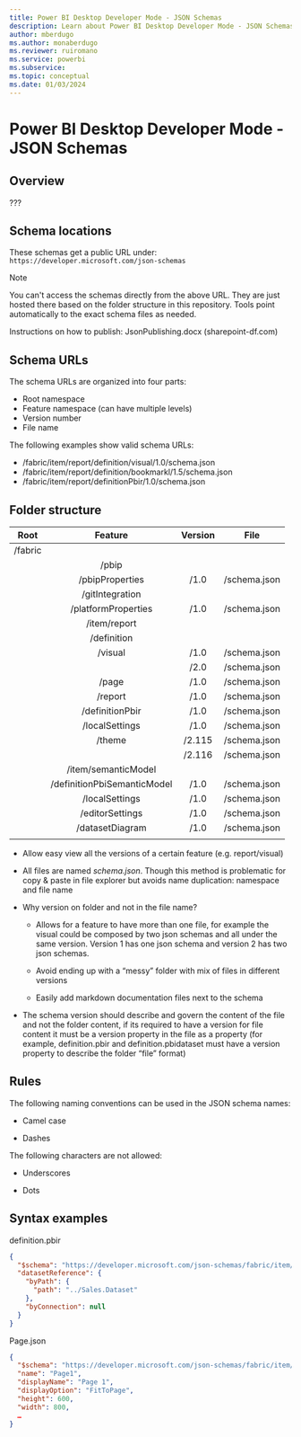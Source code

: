 ```yaml
---
title: Power BI Desktop Developer Mode - JSON Schemas 
description: Learn about Power BI Desktop Developer Mode - JSON Schemas 
author: mberdugo
ms.author: monaberdugo
ms.reviewer: ruiromano
ms.service: powerbi
ms.subservice:
ms.topic: conceptual
ms.date: 01/03/2024
---
```


# Power BI Desktop Developer Mode - JSON Schemas

## Overview

???

## Schema locations

These schemas get a public URL under: `https://developer.microsoft.com/json-schemas`

> [!NOTE]
> You can't access the schemas directly from the above URL. They are just hosted there based on the folder structure in this repository. Tools point automatically to the exact schema files as needed.

Instructions on how to publish: JsonPublishing.docx (sharepoint-df.com) 

## Schema URLs

The schema URLs are organized into four parts:

* Root namespace
* Feature namespace (can have multiple levels)
* Version number
* File name

The following examples show valid schema URLs:

* /fabric/item/report/definition/visual/1.0/schema.json
* /fabric/item/report/definition/bookmarkl/1.5/schema.json
* /fabric/item/report/definitionPbir/1.0/schema.json

## Folder structure

|       Root    |                Feature           |      Version  |          File     |
|:-------------:|:--------------------------------:|:-------------:|:-----------------:|
|      /fabric  |                                  |               |                   |
|               |     /pbip                        |               |                   |
|               |     /pbipProperties              |     /1.0      |     /schema.json  |
|               |     /gitIntegration              |               |                   |
|               |     /platformProperties          |     /1.0      |     /schema.json  |
|               |     /item/report                 |               |                   |
|               |     /definition                  |               |                   |
|               |     /visual                      |     /1.0      |     /schema.json  |
|               |                                  |     /2.0      |     /schema.json  |
|               |     /page                        |     /1.0      |     /schema.json  |
|               |     /report                      |     /1.0      |     /schema.json  |
|               |     /definitionPbir              |     /1.0      |     /schema.json  |
|               |     /localSettings               |     /1.0      |     /schema.json  |
|               |     /theme                       |     /2.115    |     /schema.json  |
|               |                                  |     /2.116    |     /schema.json  |
|               |     /item/semanticModel          |               |                   |
|               |     /definitionPbiSemanticModel  |     /1.0      |     /schema.json  |
|               |     /localSettings               |     /1.0      |     /schema.json  |
|               |     /editorSettings              |     /1.0      |     /schema.json  |
|               |     /datasetDiagram              |     /1.0      |     /schema.json  |
|               |                                  |               |                   |

* Allow easy view all the versions of a certain feature (e.g. report/visual)

* All files are named *schema.json*. Though this method is problematic for copy & paste in file explorer but avoids name duplication: namespace and file name

* Why version on folder and not in the file name? 

  * Allows for a feature to have more than one file, for example the visual could be composed by two json schemas and all under the same version. Version 1 has one json schema and version 2 has two json schemas. 

  * Avoid ending up with a “messy” folder with mix of files in different versions 

  * Easily add markdown documentation files next to the schema 

* The schema version should describe and govern the content of the file and not the folder content, if its required to have a version for file content it must be a version property in the file as a property (for example, definition.pbir and definition.pbidataset must have a version property to describe the folder “file” format) 

## Rules

The following naming conventions can be used in the JSON schema names:

* Camel case

* Dashes

The following characters are not allowed:

* Underscores

* Dots

## Syntax examples

definition.pbir

```json
{ 
  "$schema": "https://developer.microsoft.com/json-schemas/fabric/item/report/definitionPbir/1.0/schema.json", 
  "datasetReference": { 
    "byPath": { 
      "path": "../Sales.Dataset" 
    }, 
    "byConnection": null 
  } 
} 
```

Page.json

```json
{ 
  "$schema": "https://developer.microsoft.com/json-schemas/fabric/item/report/definition/page/1.5/schema.json", 
  "name": "Page1", 
  "displayName": "Page 1", 
  "displayOption": "FitToPage", 
  "height": 600, 
  "width": 800, 
  … 
} 
```
